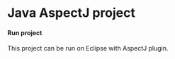 # Java AspectJ project

#### Run project

This project can be run on Eclipse with AspectJ plugin.


